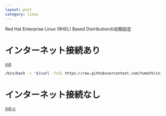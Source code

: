 ```yaml
---
layout: post
category: linux
---
```


Red Hat Enterprise Linux (RHEL) Based Distributionの初期設定

# インターネット接続あり

[init](https://github.com/YumaYX/init)

```sh
/bin/bash -c "$(curl -fsSL https://raw.githubusercontent.com/YumaYX/init/main/init.sh)"

```

# インターネット接続なし

[init-c](https://github.com/YumaYX/init-c)
